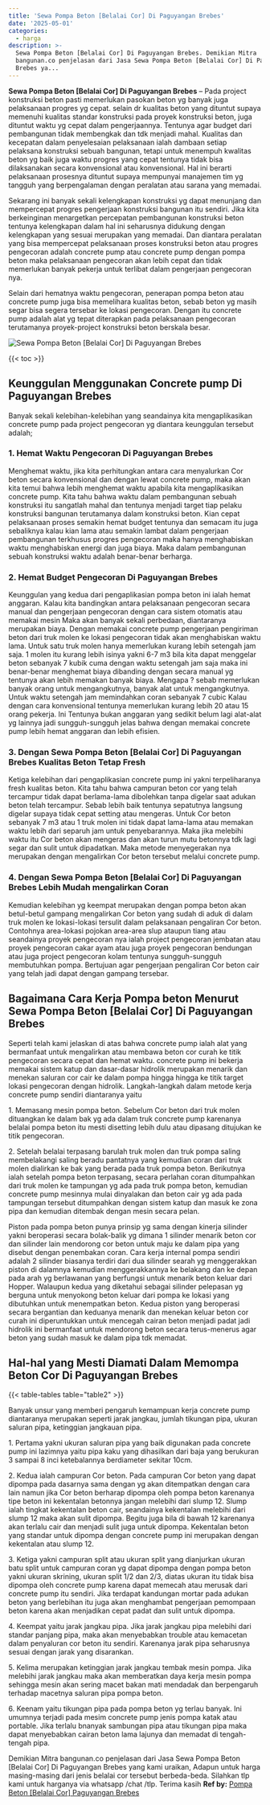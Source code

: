 ```yaml
---
title: 'Sewa Pompa Beton [Belalai Cor] Di Paguyangan Brebes'
date: '2025-05-01'
categories:
  - harga
description: >-
  Sewa Pompa Beton [Belalai Cor] Di Paguyangan Brebes. Demikian Mitra
  bangunan.co penjelasan dari Jasa Sewa Pompa Beton [Belalai Cor] Di Paguyangan
  Brebes ya...
---
```


**Sewa Pompa Beton \[Belalai Cor\] Di Paguyangan Brebes** – Pada project konstruksi beton pasti memerlukan pasokan beton yg banyak juga pelaksanaan progres yg cepat. selain dr kualitas beton yang dituntut supaya memenuhi kualitas standar konstruksi pada proyek konstruksi beton, juga dituntut waktu yg cepat dalam pengerjaannya. Tentunya agar budget dari pembangunan tidak membengkak dan tdk menjadi mahal. Kualitas dan kecepatan dalam penyelesaian pelaksanaan ialah dambaan setiap pelaksana konstruksi sebuah bangunan, tetapi untuk menempuh kwalitas beton yg baik juga waktu progres yang cepat tentunya tidak bisa dilaksanakan secara konvensional atau konvensional. Hal ini berarti pelaksanaan prosesnya dituntut supaya mempunyai manajemen tim yg tangguh yang berpengalaman dengan peralatan atau sarana yang memadai.

Sekarang ini banyak sekali kelengkapan konstruksi yg dapat menunjang dan mempercepat progres pengerjaan konstruksi bangunan itu sendiri. Jika kita berkeinginan menargetkan percepatan pembangunan konstruksi beton tentunya kelengkapan dalam hal ini seharusnya didukung dengan kelengkapan yang sesuai merupakan yang memadai. Dan diantara peralatan yang bisa mempercepat pelaksanaan proses konstruksi beton atau progres pengecoran adalah concrete pump atau concrete pump dengan pompa beton maka pelaksanaan pengecoran akan lebih cepat dan tidak memerlukan banyak pekerja untuk terlibat dalam pengerjaan pengecoran nya.

Selain dari hematnya waktu pengecoran, penerapan pompa beton atau concrete pump juga bisa memelihara kualitas beton, sebab beton yg masih segar bisa segera tersebar ke lokasi pengecoran. Dengan itu concrete pump adalah alat yg tepat diterapkan pada pelaksanaan pengecoran terutamanya proyek-project konstruksi beton berskala besar.

![Sewa Pompa Beton [Belalai Cor] Di Paguyangan Brebes](/images/sewa-concrete-pump-03.png)

{{< toc >}}

## Keunggulan Menggunakan Concrete pump Di Paguyangan Brebes

Banyak sekali kelebihan-kelebihan yang seandainya kita mengaplikasikan concrete pump pada project pengecoran yg diantara keunggulan tersebut adalah;

### 1\. Hemat Waktu Pengecoran Di Paguyangan Brebes

Menghemat waktu, jika kita perhitungkan antara cara menyalurkan Cor beton secara konvensional dan dengan lewat concrete pump, maka akan kita temui bahwa lebih menghemat waktu apabila kita mengaplikasikan concrete pump. Kita tahu bahwa waktu dalam pembangunan sebuah konstruksi itu sangatlah mahal dan tentunya menjadi target tiap pelaku konstruksi bangunan terutamanya dalam konstruksi beton. Kian cepat pelaksanaan proses semakin hemat budget tentunya dan semacam itu juga sebaliknya kalau kian lama atau semakin lambat dalam pengerjaan pembangunan terkhusus progres pengecoran maka hanya menghabiskan waktu menghabiskan energi dan juga biaya. Maka dalam pembangunan sebuah konstruksi waktu adalah benar-benar berharga.

### 2\. Hemat Budget Pengecoran Di Paguyangan Brebes

Keunggulan yang kedua dari pengaplikasian pompa beton ini ialah hemat anggaran. Kalau kita bandingkan antara pelaksanaan pengecoran secara manual dan pengerjaan pengecoran dengan cara sistem otomatis atau memakai mesin Maka akan banyak sekali perbedaan, diantaranya merupakan biaya. Dengan memakai concrete pump pengerjaan pengiriman beton dari truk molen ke lokasi pengecoran tidak akan menghabiskan waktu lama. Untuk satu truk molen hanya memerlukan kurang lebih setengah jam saja. 1 molen itu kurang lebih isinya yakni 6-7 m3 bila kita dapat menggelar beton sebanyak 7 kubik cuma dengan waktu setengah jam saja maka ini benar-benar menghemat biaya dibanding dengan secara manual yg tentunya akan lebih memakan banyak biaya. Mengapa ? sebab memerlukan banyak orang untuk mengangkutnya, banyak alat untuk mengangkutnya. Untuk waktu setengah jam memindahkan coran sebanyak 7 cubic Kalau dengan cara konvensional tentunya memerlukan kurang lebih 20 atau 15 orang pekerja. Ini Tentunya bukan anggaran yang sedikit belum lagi alat-alat yg lainnya jadi sungguh-sungguh jelas bahwa dengan memakai concrete pump lebih hemat anggaran dan lebih efisien.

### 3\. Dengan Sewa Pompa Beton \[Belalai Cor\] Di Paguyangan Brebes Kualitas Beton Tetap Fresh

Ketiga kelebihan dari pengaplikasian concrete pump ini yakni terpeliharanya fresh kualitas beton. Kita tahu bahwa campuran beton cor yang telah tercampur tidak dapat berlama-lama dibolehkan tanpa digelar saat adukan beton telah tercampur. Sebab lebih baik tentunya sepatutnya langsung digelar supaya tidak cepat setting atau mengeras. Untuk Cor beton sebanyak 7 m3 atau 1 truk molen ini tidak dapat lama-lama atau memakan waktu lebih dari separuh jam untuk penyebarannya. Maka jika melebihi waktu itu Cor beton akan mengeras dan akan turun mutu betonnya tdk lagi segar dan sulit untuk dipadatkan. Maka metode menyegerakan nya merupakan dengan mengalirkan Cor beton tersebut melalui concrete pump.

### 4\. Dengan Sewa Pompa Beton \[Belalai Cor\] Di Paguyangan Brebes Lebih Mudah mengalirkan Coran

Kemudian kelebihan yg keempat merupakan dengan pompa beton akan betul-betul gampang mengalirkan Cor beton yang sudah di aduk di dalam truk molen ke lokasi-lokasi tersulit dalam pelaksanaan pengaliran Cor beton. Contohnya area-lokasi pojokan area-area slup ataupun tiang atau seandainya proyek pengecoran nya ialah project pengecoran jembatan atau proyek pengecoran cakar ayam atau juga proyek pengecoran bendungan atau juga project pengecoran kolam tentunya sungguh-sungguh membutuhkan pompa. Bertujuan agar pengerjaan pengaliran Cor beton cair yang telah jadi dapat dengan gampang tersebar.

## Bagaimana Cara Kerja Pompa beton Menurut Sewa Pompa Beton \[Belalai Cor\] Di Paguyangan Brebes

Seperti telah kami jelaskan di atas bahwa concrete pump ialah alat yang bermanfaat untuk mengalirkan atau membawa beton cor curah ke titik pengecoran secara cepat dan hemat waktu. concrete pump ini bekerja memakai sistem katup dan dasar-dasar hidrolik merupakan menarik dan menekan saluran cor cair ke dalam pompa hingga hingga ke titik target lokasi pengecoran dengan hidrolik. Langkah-langkah dalam metode kerja concrete pump sendiri diantaranya yaitu

1\. Memasang mesin pompa beton. Sebelum Cor beton dari truk molen dituangkan ke dalam bak yg ada dalam truk concrete pump karenanya belalai pompa beton itu mesti disetting lebih dulu atau dipasang ditujukan ke titik pengecoran.

2\. Setelah belalai terpasang barulah truk molen dan truk pompa saling membelakangi saling beradu pantatnya yang kemudian coran dari truk molen dialirkan ke bak yang berada pada truk pompa beton. Berikutnya ialah setelah pompa beton terpasang, secara perlahan coran ditumpahkan dari truk molen ke tampungan yg ada pada truk pompa beton, kemudian concrete pump mesinnya mulai dinyalakan dan beton cair yg ada pada tampungan tersebut ditumpahkan dengan sistem katup dan masuk ke zona pipa dan kemudian ditembak dengan mesin secara pelan.

Piston pada pompa beton punya prinsip yg sama dengan kinerja silinder yakni beroperasi secara bolak-balik yg dimana 1 silinder menarik beton cor dan silinder lain mendorong cor beton untuk maju ke dalam pipa yang disebut dengan penembakan coran. Cara kerja internal pompa sendiri adalah 2 silinder biasanya terdiri dari dua silinder searah yg menggerakkan piston di dalamnya kemudian menggerakkannya ke belakang dan ke depan pada arah yg berlawanan yang berfungsi untuk menarik beton keluar dari Hopper. Walaupun kedua yang diketahui sebagai silinder pelepasan yg berguna untuk menyokong beton keluar dari pompa ke lokasi yang dibutuhkan untuk menempatkan beton. Kedua piston yang beroperasi secara bergantian dan keduanya menarik dan menekan keluar beton cor curah ini diperuntukkan untuk mencegah cairan beton menjadi padat jadi hidrolik ini bermanfaat untuk mendorong beton secara terus-menerus agar beton yang sudah masuk ke dalam pipa tdk memadat.

## Hal-hal yang Mesti Diamati Dalam Memompa Beton Cor Di Paguyangan Brebes

{{< table-tables table="table2" >}}

Banyak unsur yang memberi pengaruh kemampuan kerja concrete pump diantaranya merupakan seperti jarak jangkau, jumlah tikungan pipa, ukuran saluran pipa, ketinggian jangkauan pipa.

1\. Pertama yakni ukuran saluran pipa yang baik digunakan pada concrete pump ini lazimnya yaitu pipa kaku yang dihasilkan dari baja yang berukuran 3 sampai 8 inci ketebalannya berdiameter sekitar 10cm.

2\. Kedua ialah campuran Cor beton. Pada campuran Cor beton yang dapat dipompa pada dasarnya sama dengan yg akan ditempatkan dengan cara lain namun jika Cor beton berharap dipompa oleh pompa beton karenanya tipe beton ini kekentalan betonnya jangan melebihi dari slump 12. Slump ialah tingkat kekentalan beton cair, seandainya kekentalan melebihi dari slump 12 maka akan sulit dipompa. Begitu juga bila di bawah 12 karenanya akan terlalu cair dan menjadi sulit juga untuk dipompa. Kekentalan beton yang standar untuk dipompa dengan concrete pump ini merupakan dengan kekentalan atau slump 12.

3\. Ketiga yakni campuran split atau ukuran split yang dianjurkan ukuran batu split untuk campuran coran yg dapat dipompa dengan pompa beton yakni ukuran skrining, ukuran split 1/2 dan 2/3, diatas ukuran itu tidak bisa dipompa oleh concrete pump karena dapat memecah atau merusak dari concrete pump itu sendiri. Jika terdapat kandungan mortar pada adukan beton yang berlebihan itu juga akan menghambat pengerjaan pemompaan beton karena akan menjadikan cepat padat dan sulit untuk dipompa.

4\. Keempat yaitu jarak jangkau pipa. Jika jarak jangkau pipa melebihi dari standar panjang pipa, maka akan menyebabkan trouble atau kemacetan dalam penyaluran cor beton itu sendiri. Karenanya jarak pipa seharusnya sesuai dengan jarak yang disarankan.

5\. Kelima merupakan ketinggian jarak jangkau tembak mesin pompa. Jika melebihi jarak jangkau maka akan memberatkan daya kerja mesin pompa sehingga mesin akan sering macet bakan mati mendadak dan berpengaruh terhadap macetnya saluran pipa pompa beton.

6\. Keenam yaitu tikungan pipa pada pompa beton yg terlau banyak. Ini umumnya terjadi pada mesim concrete pump jenis pompa katak atau portable. Jika terlalu bnanyak sambungan pipa atau tikungan pipa maka dapat menyebabkan cairan beton lama lajunya dan memadat di tengah-tengah pipa.

Demikian Mitra bangunan.co penjelasan dari Jasa Sewa Pompa Beton \[Belalai Cor\] Di Paguyangan Brebes yang kami uraikan, Adapun untuk harga masing-masing dari jenis belalai cor tersebut berbeda-beda. Silahkan tlp kami untuk harganya via whatsapp /chat /tlp. Terima kasih
**Ref by:** [Pompa Beton [Belalai Cor] Paguyangan Brebes](https://id.wikipedia.org/wiki/Pompa)
